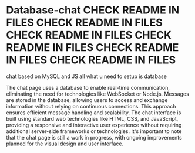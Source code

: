 # Database-chat CHECK README IN FILES  CHECK README IN FILES CHECK README IN FILES   CHECK README IN FILES    CHECK README IN FILES  CHECK README IN FILES
chat based on MySQL and JS  all what u need to setup is database

The chat page uses a database to enable real-time communication, eliminating the need for technologies like WebSocket or Node.js. Messages are stored in the database, allowing users to access and exchange information without relying on continuous connections. This approach ensures efficient message handling and scalability. The chat interface is built using standard web technologies like HTML, CSS, and JavaScript, providing a responsive and interactive user experience without requiring additional server-side frameworks or technologies. It's important to note that the chat page is still a work in progress, with ongoing improvements planned for the visual design and user interface.



